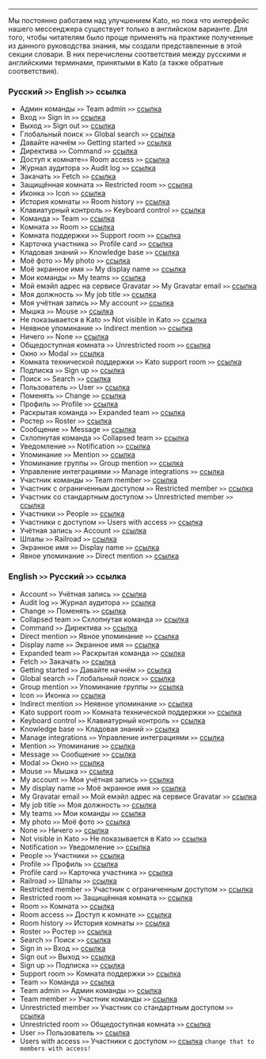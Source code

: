 ***

Мы постоянно работаем над улучшением Kato, но пока что интерфейс нашего мессенджера существует только в английском варианте. Для того, чтобы читателям было проще применять на практике полученные из данного руководства знания, мы создали представленные в этой секции словари. В них перечислены соответствия между русскими и английскими терминами, принятыми в Kato (а также обратные соответствия).

### Русский `>>` English `>>` ссылка

 - Админ команды `>>` Team admin `>>` [ссылка](/articles/ru/teams/)
 - Вход `>>` Sign in `>>` [ссылка](/articles/ru/teams/)
 - Выход `>>` Sign out `>>` [ссылка](/articles/ru/teams/)
 - Глобальный поиск `>>` Global search `>>` [ссылка](/articles/ru/teams/)
 - Давайте начнём `>>` Getting started `>>` [ссылка](/articles/ru/teams/)
 - Директива `>>` Command `>>` [ссылка](/articles/ru/teams/)
 - Доступ к комнате`>>` Room access `>>` [ссылка](/articles/ru/teams/)
 - Журнал аудитора `>>` Audit log `>>` [ссылка](/articles/ru/teams/)
 - Закачать `>>` Fetch `>>` [ссылка](/articles/ru/teams/)
 - Защищённая комната `>>` Restricted room `>>` [ссылка](/articles/ru/teams/)
 - Иконка `>>` Icon `>>` [ссылка](/articles/ru/teams/)
 - История комнаты `>>` Room history `>>` [ссылка](/articles/ru/teams/)
 - Клавиатурный контроль `>>` Keyboard control `>>` [ссылка](/articles/ru/teams/)
 - Команда `>>` Team `>>` [ссылка](/articles/ru/teams/)
 - Комната `>>` Room `>>` [ссылка](/articles/ru/teams/)
 - Комната поддержки `>>` Support room `>>` [ссылка](/articles/ru/teams/)
 - Карточка участника `>>` Profile card `>>` [ссылка](/articles/ru/teams/)
 - Кладовая знаний `>>` Knowledge base `>>` [ссылка](/articles/ru/teams/)
 - Моё фото `>>` My photo `>>` [ссылка](/articles/ru/teams/)
 - Моё экранное имя `>>` My display name `>>` [ссылка](/articles/ru/teams/)
 - Мои команды `>>` My teams `>>` [ссылка](/articles/ru/teams/)
 - Мой емэйл адрес на сервисе Gravatar `>>` My Gravatar email `>>` [ссылка](/articles/ru/teams/)
 - Моя должность `>>` My job title `>>` [ссылка](/articles/ru/teams/)
 - Моя учётная запись `>>` My account `>>` [ссылка](/articles/ru/teams/)
 - Мышка `>>` Mouse `>>` [ссылка](/articles/ru/teams/)
 - Не показывается в Kato `>>` Not visible in Kato `>>` [ссылка](/articles/ru/teams/)
 - Неявное упоминание `>>` Indirect mention `>>` [ссылка](/articles/ru/teams/)
 - Ничего `>>` None `>>` [ссылка](/articles/ru/teams/)
 - Общедоступная комната `>>` Unrestricted room `>>` [ссылка](/articles/ru/teams/)
 - Окно `>>` Modal `>>` [ссылка](/articles/ru/teams/)
 - Комната технической поддержки `>>` Kato support room `>>` [ссылка](/articles/ru/teams/)
 - Подписка `>>` Sign up `>>` [ссылка](/articles/ru/teams/)
 - Поиск `>>` Search `>>` [ссылка](/articles/ru/teams/)
 - Пользователь `>>` User `>>` [ссылка](/articles/ru/teams/)
 - Поменять `>>` Change `>>` [ссылка](/articles/ru/teams/)
 - Профиль `>>` Profile `>>` [ссылка](/articles/ru/teams/)
 - Раскрытая команда `>>` Expanded team `>>` [ссылка](/articles/ru/teams/)
 - Ростер `>>` Roster `>>` [ссылка](/articles/ru/teams/)
 - Сообщение `>>` Message `>>` [ссылка](/articles/ru/teams/)
 - Схлопнутая команда `>>` Collapsed team `>>` [ссылка](/articles/ru/teams/)
 - Уведомление `>>` Notification `>>` [ссылка](/articles/ru/teams/)
 - Упоминание `>>` Mention `>>` [ссылка](/articles/ru/teams/)
 - Упоминание группы `>>` Group mention `>>` [ссылка](/articles/ru/teams/)
 - Управление интеграциями `>>` Manage integrations `>>` [ссылка](/articles/ru/teams/)
 - Участник команды `>>` Team member `>>` [ссылка](/articles/ru/teams/)
 - Участник с ограниченным доступом `>>` Restricted member `>>` [ссылка](/articles/ru/teams/)
 - Участник со стандартным доступом `>>` Unrestricted member `>>` [ссылка](/articles/ru/teams/)
 - Участники `>>` People `>>` [ссылка](/articles/ru/teams/)
 - Участники с доступом `>>` Users with access `>>` [ссылка](/articles/ru/teams/)
 - Учётная запись `>>` Account `>>` [ссылка](/articles/ru/teams/)
 - Шпалы `>>` Railroad `>>` [ссылка](/articles/ru/teams/)
 - Экранное имя `>>` Display name `>>` [ссылка](/articles/ru/teams/)
 - Явное упоминание `>>` Direct mention `>>` [ссылка](/articles/ru/teams/)

### English `>>` Русский `>>` ссылка

 - Account `>>` Учётная запись `>>` [ссылка](/articles/ru/teams/)
 - Audit log `>>` Журнал аудитора `>>` [ссылка](/articles/ru/teams/)
 - Change `>>` Поменять `>>` [ссылка](/articles/ru/teams/)
 - Collapsed team `>>` Схлопнутая команда `>>` [ссылка](/articles/ru/teams/)
 - Command `>>` Директива `>>` [ссылка](/articles/ru/teams/)
 - Direct mention `>>` Явное упоминание `>>` [ссылка](/articles/ru/teams/)
 - Display name `>>` Экранное имя `>>` [ссылка](/articles/ru/teams/)
 - Expanded team `>>` Раскрытая команда `>>` [ссылка](/articles/ru/teams/)
 - Fetch `>>` Закачать `>>` [ссылка](/articles/ru/teams/)
 - Getting started `>>` Давайте начнём `>>` [ссылка](/articles/ru/teams/)
 - Global search `>>` Глобальный поиск `>>` [ссылка](/articles/ru/teams/)
 - Group mention `>>` Упоминание группы `>>` [ссылка](/articles/ru/teams/)
 - Icon `>>` Иконка `>>` [ссылка](/articles/ru/teams/)
 - Indirect mention `>>` Неявное упоминание `>>` [ссылка](/articles/ru/teams/)
 - Kato support room `>>` Комната технической поддержки `>>` [ссылка](/articles/ru/teams/)
 - Keyboard control `>>` Клавиатурный контроль `>>` [ссылка](/articles/ru/teams/)
 - Knowledge base `>>` Кладовая знаний `>>` [ссылка](/articles/ru/teams/)
 - Manage integrations `>>` Управление интеграциями `>>` [ссылка](/articles/ru/teams/)
 - Mention `>>` Упоминание `>>` [ссылка](/articles/ru/teams/)
 - Message `>>` Сообщение `>>` [ссылка](/articles/ru/teams/)
 - Modal `>>` Окно `>>` [ссылка](/articles/ru/teams/)
 - Mouse `>>` Мышка `>>` [ссылка](/articles/ru/teams/)
 - My account `>>` Моя учётная запись `>>` [ссылка](/articles/ru/teams/)
 - My display name `>>` Моё экранное имя `>>` [ссылка](/articles/ru/teams/)
 - My Gravatar email `>>` Мой емэйл адрес на сервисе Gravatar `>>` [ссылка](/articles/ru/teams/)
 - My job title `>>` Моя должность `>>` [ссылка](/articles/ru/teams/)
 - My teams `>>` Мои команды `>>` [ссылка](/articles/ru/teams/)
 - My photo `>>` Моё фото `>>` [ссылка](/articles/ru/teams/)
 - None `>>` Ничего `>>` [ссылка](/articles/ru/teams/)
 - Not visible in Kato `>>` Не показывается в Kato `>>` [ссылка](/articles/ru/teams/)
 - Notification `>>` Уведомление `>>` [ссылка](/articles/ru/teams/)
 - People `>>` Участники `>>` [ссылка](/articles/ru/teams/)
 - Profile `>>` Профиль `>>` [ссылка](/articles/ru/teams/)
 - Profile card `>>` Карточка участника `>>` [ссылка](/articles/ru/teams/)
 - Railroad `>>` Шпалы `>>` [ссылка](/articles/ru/teams/)
 - Restricted member `>>` Участник с ограниченным доступом `>>` [ссылка](/articles/ru/teams/)
 - Restricted room `>>` Защищённая комната `>>` [ссылка](/articles/ru/teams/)
 - Room `>>` Комната `>>` [ссылка](/articles/ru/teams/)
 - Room access `>>` Доступ к комнате `>>` [ссылка](/articles/ru/teams/)
 - Room history `>>` История комнаты `>>` [ссылка](/articles/ru/teams/)
 - Roster `>>` Ростер `>>` [ссылка](/articles/ru/teams/)
 - Search `>>` Поиск `>>` [ссылка](/articles/ru/teams/)
 - Sign in `>>` Вход `>>` [ссылка](/articles/ru/teams/)
 - Sign out `>>` Выход `>>` [ссылка](/articles/ru/teams/)
 - Sign up `>>` Подписка `>>` [ссылка](/articles/ru/teams/)
 - Support room `>>` Комната поддержки `>>` [ссылка](/articles/ru/teams/)
 - Team `>>` Команда `>>` [ссылка](/articles/ru/teams/)
 - Team admin `>>` Админ команды `>>` [ссылка](/articles/ru/teams/)
 - Team member `>>` Участник команды `>>` [ссылка](/articles/ru/teams/)
 - Unrestricted member `>>` Участник со стандартным доступом `>>` [ссылка](/articles/ru/teams/)
 - Unrestricted room `>>` Общедоступная комната `>>` [ссылка](/articles/ru/teams/)
 - User `>>` Пользователь `>>` [ссылка](/articles/ru/teams/)
 - Users with access `>>` Участники с доступом `>>` [ссылка](/articles/ru/teams/) `change that to members with access!`
